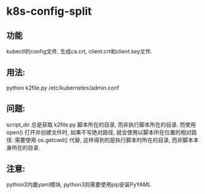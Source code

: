 # k8s-config-split
## 功能
kubectl的config文件, 生成ca.crt, client.crt和client.key文件.

## 用法: 
python k2file.py /etc/kubernetes/admin.conf

## 问题: 
script_dir 总是获取 k2file.py 脚本所在的目录, 而非执行脚本所在的目录.
而使用 open() 打开并创建文件时, 如果不写绝对路径, 就会使用以脚本所在位置的相对路径.
需要使用 os.getcwd() 代替, 这样得到的是执行脚本时所在的目录, 而非脚本本身所在的目录.


## 注意:
python2内置yaml模块, python3则需要使用pip安装PyYAML
